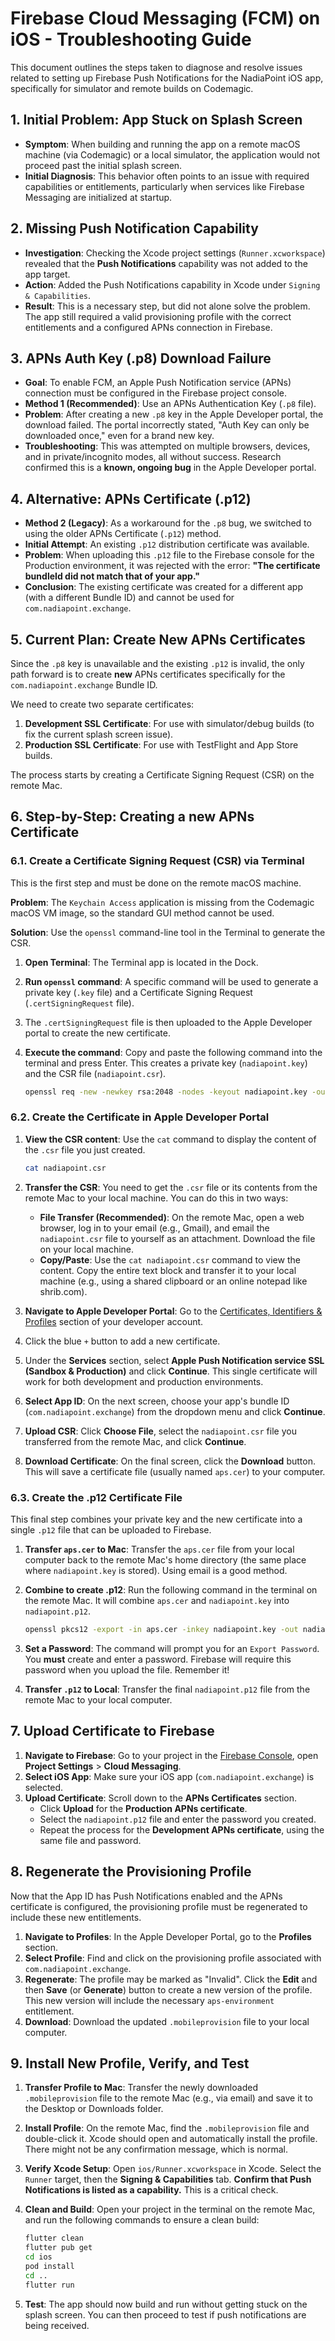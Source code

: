 # Firebase Cloud Messaging (FCM) on iOS - Troubleshooting Guide

This document outlines the steps taken to diagnose and resolve issues related to setting up Firebase Push Notifications for the NadiaPoint iOS app, specifically for simulator and remote builds on Codemagic.

## 1. Initial Problem: App Stuck on Splash Screen

- **Symptom**: When building and running the app on a remote macOS machine (via Codemagic) or a local simulator, the application would not proceed past the initial splash screen.
- **Initial Diagnosis**: This behavior often points to an issue with required capabilities or entitlements, particularly when services like Firebase Messaging are initialized at startup.

## 2. Missing Push Notification Capability

- **Investigation**: Checking the Xcode project settings (`Runner.xcworkspace`) revealed that the **Push Notifications** capability was not added to the app target.
- **Action**: Added the Push Notifications capability in Xcode under `Signing & Capabilities`.
- **Result**: This is a necessary step, but did not alone solve the problem. The app still required a valid provisioning profile with the correct entitlements and a configured APNs connection in Firebase.

## 3. APNs Auth Key (.p8) Download Failure

- **Goal**: To enable FCM, an Apple Push Notification service (APNs) connection must be configured in the Firebase project console.
- **Method 1 (Recommended)**: Use an APNs Authentication Key (`.p8` file).
- **Problem**: After creating a new `.p8` key in the Apple Developer portal, the download failed. The portal incorrectly stated, "Auth Key can only be downloaded once," even for a brand new key.
- **Troubleshooting**: This was attempted on multiple browsers, devices, and in private/incognito modes, all without success. Research confirmed this is a **known, ongoing bug** in the Apple Developer portal.

## 4. Alternative: APNs Certificate (.p12)

- **Method 2 (Legacy)**: As a workaround for the `.p8` bug, we switched to using the older APNs Certificate (`.p12`) method.
- **Initial Attempt**: An existing `.p12` distribution certificate was available.
- **Problem**: When uploading this `.p12` file to the Firebase console for the Production environment, it was rejected with the error: **"The certificate bundleId did not match that of your app."**
- **Conclusion**: The existing certificate was created for a different app (with a different Bundle ID) and cannot be used for `com.nadiapoint.exchange`.

## 5. Current Plan: Create New APNs Certificates

Since the `.p8` key is unavailable and the existing `.p12` is invalid, the only path forward is to create **new** APNs certificates specifically for the `com.nadiapoint.exchange` Bundle ID.

We need to create two separate certificates:
1.  **Development SSL Certificate**: For use with simulator/debug builds (to fix the current splash screen issue).
2.  **Production SSL Certificate**: For use with TestFlight and App Store builds.

The process starts by creating a Certificate Signing Request (CSR) on the remote Mac.

## 6. Step-by-Step: Creating a new APNs Certificate

### 6.1. Create a Certificate Signing Request (CSR) via Terminal

This is the first step and must be done on the remote macOS machine.

**Problem**: The `Keychain Access` application is missing from the Codemagic macOS VM image, so the standard GUI method cannot be used.

**Solution**: Use the `openssl` command-line tool in the Terminal to generate the CSR.

1.  **Open Terminal**: The Terminal app is located in the Dock.
2.  **Run `openssl` command**: A specific command will be used to generate a private key (`.key` file) and a Certificate Signing Request (`.certSigningRequest` file).
3.  The `.certSigningRequest` file is then uploaded to the Apple Developer portal to create the new certificate.

4.  **Execute the command**: Copy and paste the following command into the terminal and press Enter. This creates a private key (`nadiapoint.key`) and the CSR file (`nadiapoint.csr`).

    ```bash
    openssl req -new -newkey rsa:2048 -nodes -keyout nadiapoint.key -out nadiapoint.csr -subj "/C=US/ST=Edo/L=Benin/O=NadiaPoint/CN=NadiaPoint"
    ```

### 6.2. Create the Certificate in Apple Developer Portal

1.  **View the CSR content**: Use the `cat` command to display the content of the `.csr` file you just created.

    ```bash
    cat nadiapoint.csr
    ```

2.  **Transfer the CSR**: You need to get the `.csr` file or its contents from the remote Mac to your local machine. You can do this in two ways:
    - **File Transfer (Recommended)**: On the remote Mac, open a web browser, log in to your email (e.g., Gmail), and email the `nadiapoint.csr` file to yourself as an attachment. Download the file on your local machine.
    - **Copy/Paste**: Use the `cat nadiapoint.csr` command to view the content. Copy the entire text block and transfer it to your local machine (e.g., using a shared clipboard or an online notepad like shrib.com).
3.  **Navigate to Apple Developer Portal**: Go to the [Certificates, Identifiers & Profiles](https://developer.apple.com/account/resources/certificates/list) section of your developer account.
4.  Click the blue `+` button to add a new certificate.
5.  Under the **Services** section, select **Apple Push Notification service SSL (Sandbox & Production)** and click **Continue**. This single certificate will work for both development and production environments.
6.  **Select App ID**: On the next screen, choose your app's bundle ID (`com.nadiapoint.exchange`) from the dropdown menu and click **Continue**.
7.  **Upload CSR**: Click **Choose File**, select the `nadiapoint.csr` file you transferred from the remote Mac, and click **Continue**.
8.  **Download Certificate**: On the final screen, click the **Download** button. This will save a certificate file (usually named `aps.cer`) to your computer.

### 6.3. Create the .p12 Certificate File

This final step combines your private key and the new certificate into a single `.p12` file that can be uploaded to Firebase.

1.  **Transfer `aps.cer` to Mac**: Transfer the `aps.cer` file from your local computer back to the remote Mac's home directory (the same place where `nadiapoint.key` is stored). Using email is a good method.
2.  **Combine to create .p12**: Run the following command in the terminal on the remote Mac. It will combine `aps.cer` and `nadiapoint.key` into `nadiapoint.p12`.

    ```bash
    openssl pkcs12 -export -in aps.cer -inkey nadiapoint.key -out nadiapoint.p12 -name "NadiaPoint APNS"
    ```

3.  **Set a Password**: The command will prompt you for an `Export Password`. You **must** create and enter a password. Firebase will require this password when you upload the file. Remember it!
4.  **Transfer `.p12` to Local**: Transfer the final `nadiapoint.p12` file from the remote Mac to your local computer.

## 7. Upload Certificate to Firebase

1.  **Navigate to Firebase**: Go to your project in the [Firebase Console](https://console.firebase.google.com/), open **Project Settings** > **Cloud Messaging**.
2.  **Select iOS App**: Make sure your iOS app (`com.nadiapoint.exchange`) is selected.
3.  **Upload Certificate**: Scroll down to the **APNs Certificates** section.
    - Click **Upload** for the **Production APNs certificate**.
    - Select the `nadiapoint.p12` file and enter the password you created.
    - Repeat the process for the **Development APNs certificate**, using the same file and password.

## 8. Regenerate the Provisioning Profile

Now that the App ID has Push Notifications enabled and the APNs certificate is configured, the provisioning profile must be regenerated to include these new entitlements.

1.  **Navigate to Profiles**: In the Apple Developer Portal, go to the **Profiles** section.
2.  **Select Profile**: Find and click on the provisioning profile associated with `com.nadiapoint.exchange`.
3.  **Regenerate**: The profile may be marked as "Invalid". Click the **Edit** and then **Save** (or **Generate**) button to create a new version of the profile. This new version will include the necessary `aps-environment` entitlement.
4.  **Download**: Download the updated `.mobileprovision` file to your local computer.

## 9. Install New Profile, Verify, and Test

1.  **Transfer Profile to Mac**: Transfer the newly downloaded `.mobileprovision` file to the remote Mac (e.g., via email) and save it to the Desktop or Downloads folder.
2.  **Install Profile**: On the remote Mac, find the `.mobileprovision` file and double-click it. Xcode should open and automatically install the profile. There might not be any confirmation message, which is normal.
3.  **Verify Xcode Setup**: Open `ios/Runner.xcworkspace` in Xcode. Select the `Runner` target, then the **Signing & Capabilities** tab. **Confirm that Push Notifications is listed as a capability.** This is a critical check.
4.  **Clean and Build**: Open your project in the terminal on the remote Mac, and run the following commands to ensure a clean build:

    ```bash
    flutter clean
    flutter pub get
    cd ios
    pod install
    cd ..
    flutter run
    ```

4.  **Test**: The app should now build and run without getting stuck on the splash screen. You can then proceed to test if push notifications are being received.